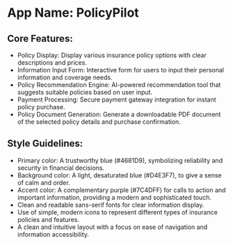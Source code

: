 # **App Name**: PolicyPilot

## Core Features:

- Policy Display: Display various insurance policy options with clear descriptions and prices.
- Information Input Form: Interactive form for users to input their personal information and coverage needs.
- Policy Recommendation Engine: AI-powered recommendation tool that suggests suitable policies based on user input.
- Payment Processing: Secure payment gateway integration for instant policy purchase.
- Policy Document Generation: Generate a downloadable PDF document of the selected policy details and purchase confirmation.

## Style Guidelines:

- Primary color: A trustworthy blue (#4681D9), symbolizing reliability and security in financial decisions.
- Background color: A light, desaturated blue (#D4E3F7), to give a sense of calm and order.
- Accent color: A complementary purple (#7C4DFF) for calls to action and important information, providing a modern and sophisticated touch.
- Clean and readable sans-serif fonts for clear information display.
- Use of simple, modern icons to represent different types of insurance policies and features.
- A clean and intuitive layout with a focus on ease of navigation and information accessibility.